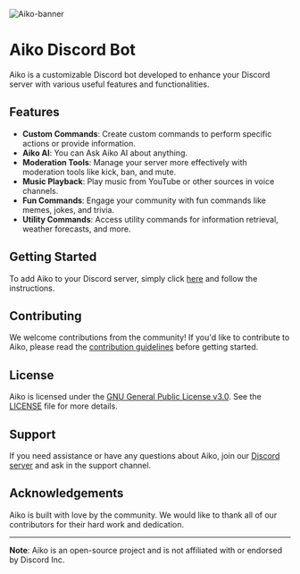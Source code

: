 
![Aiko-banner](https://github.com/Aik0B0t/Aiko/assets/115330277/52128db6-969c-449d-8a46-45ca977ef1f8)

# Aiko Discord Bot

Aiko is a customizable Discord bot developed to enhance your Discord server with various useful features and functionalities.

## Features

- **Custom Commands**: Create custom commands to perform specific actions or provide information.
- **Aiko AI**: You can Ask Aiko AI about anything.
- **Moderation Tools**: Manage your server more effectively with moderation tools like kick, ban, and mute.
- **Music Playback**: Play music from YouTube or other sources in voice channels.
- **Fun Commands**: Engage your community with fun commands like memes, jokes, and trivia.
- **Utility Commands**: Access utility commands for information retrieval, weather forecasts, and more.

## Getting Started

To add Aiko to your Discord server, simply click [here](#) and follow the instructions.

## Contributing

We welcome contributions from the community! If you'd like to contribute to Aiko, please read the [contribution guidelines](CONTRIBUTING.md) before getting started.

## License

Aiko is licensed under the [GNU General Public License v3.0](LICENSE). See the [LICENSE](LICENSE) file for more details.

## Support

If you need assistance or have any questions about Aiko, join our [Discord server](https://discord.gg/YgEWR9mKU9) and ask in the support channel.

## Acknowledgements

Aiko is built with love by the community. We would like to thank all of our contributors for their hard work and dedication.

---

**Note**: Aiko is an open-source project and is not affiliated with or endorsed by Discord Inc.
